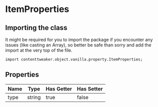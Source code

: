 # ItemProperties

## Importing the class

It might be required for you to import the package if you encounter any issues (like casting an Array), so better be safe than sorry and add the import at the very top of the file.
```zenscript
import contenttweaker.object.vanilla.property.ItemProperties;
```


## Properties

| Name |  Type  | Has Getter | Has Setter |
|------|--------|------------|------------|
| type | string | true       | false      |


